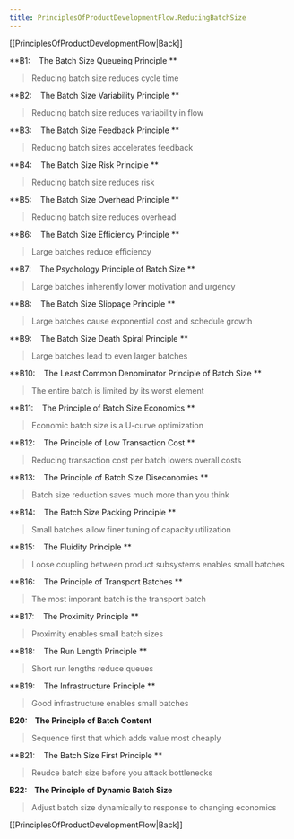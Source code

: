 ```yaml
---
title: PrinciplesOfProductDevelopmentFlow.ReducingBatchSize
---
```

[[PrinciplesOfProductDevelopmentFlow|Back]]

**B1:    The Batch Size Queueing Principle **
> Reducing batch size reduces cycle time

**B2:    The Batch Size Variability Principle **
> Reducing batch size reduces variability in flow

**B3:    The Batch Size Feedback Principle **
> Reducing batch sizes accelerates feedback

**B4:    The Batch Size Risk Principle **
> Reducing batch size reduces risk

**B5:    The Batch Size Overhead Principle **
> Reducing batch size reduces overhead

**B6:    The Batch Size Efficiency Principle **
> Large batches reduce efficiency

**B7:    The Psychology Principle of Batch Size **
> Large batches inherently lower motivation and urgency

**B8:    The Batch Size Slippage Principle **
> Large batches cause exponential cost and schedule growth

**B9:    The Batch Size Death Spiral Principle **
> Large batches lead to even larger batches

**B10:    The Least Common Denominator Principle of Batch Size **
> The entire batch is limited by its worst element

**B11:    The Principle of Batch Size Economics **
> Economic batch size is a U-curve optimization

**B12:    The Principle of Low Transaction Cost **
> Reducing transaction cost per batch lowers overall costs

**B13:    The Principle of Batch Size Diseconomies **
> Batch size reduction saves much more than you think

**B14:    The Batch Size Packing Principle **
> Small batches allow finer tuning of capacity utilization

**B15:    The Fluidity Principle **
> Loose coupling between product subsystems enables small batches

**B16:    The Principle of Transport Batches **
> The most imporant batch is the transport batch

**B17:    The Proximity Principle **
> Proximity enables small batch sizes

**B18:    The Run Length Principle **
> Short run lengths reduce queues

**B19:    The Infrastructure Principle **
> Good infrastructure enables small batches

**B20:    The Principle of Batch Content**
> Sequence first that which adds value most cheaply

**B21:    The Batch Size First Principle **
> Reudce batch size before you attack bottlenecks

**B22:    The Principle of Dynamic Batch Size**
> Adjust batch size dynamically to response to changing economics

[[PrinciplesOfProductDevelopmentFlow|Back]]
